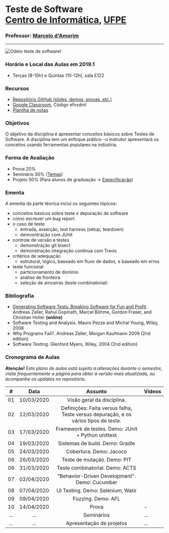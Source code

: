 # Teste de Software <br> [Centro de Informática](http://www.cin.ufpe.br), [UFPE](http://www.ufpe.br) 
### Professor: [Marcelo d'Amorim](http://www.cin.ufpe.br/~damorim/)
<hr>

![Odeio teste de software!](https://raw.githubusercontent.com/damorim/testing-cin/master/img/scared-bug-clipart-1.jpg)

<!--Esta disciplina é oferecida na graduação e na pós-graduação, em semestres alternados.<br> 2019.1 -->

### Horário e Local das Aulas em 2019.1
* Terças (8-10h) e Quintas (10-12h), sala E122

### Recursos
- [Repositório GitHub (slides, demos, provas, etc.)](http://github.com/damorim/testing-cin)
- [Google Classroom](https://classroom.google.com/u/1/c/NTM2NjMzODA2MzRa), Código efvxdml
- [Planilha de notas](http://tiny.cc/6zgelz)

### Objetivos

O objetivo da disciplina é apresentar conceitos básicos sobre Testes de Software. A disciplina tem um enfoque prático--o instrutor apresentará os conceitos usando ferramentas populares na indústria.

### Forma de Avaliação

- Prova 20%
- Seminário 30% ([Temas](http://tiny.cc/g5helz))
- Projeto 50% (Para alunos de graduação -> [Especificação](http://tiny.cc/rxhelz))


### Ementa

A ementa da parte téorica inclui os seguintes tópicos:

* conceitos básicos sobre teste e depuração de software
* como escrever um bug report
* o caso de teste 
  * entrada, asserção, test harness (setup, teardown)
  * demosntração com JUnit
* controle de versão e testes
  * demonstração git bisect
  * demonstração integração contínua com Travis
* critérios de adequação
  * estrutural, lógico, baseado em fluxo de dados, e baseado em erros
* teste funcional
  * particionamento de domínio
  * análise de fronteira
  * seleção de amostras (teste combinatorial)


### Bibliografia
- [Generating Software Tests: Breaking Software for Fun and Profit](https://www.fuzzingbook.org/). Andreas Zeller, Rahul Gopinath, Marcel Böhme, Gordon Fraser, and Christian Holler <b>(online)</b>
- Software Testing and Analysis. Mauro Pezze and Michal Young, Wiley, 2008  
- Why Programs Fail?. Andreas Zeller, Morgan Kaufmann 2009 (2nd edition)
- Software Testing. Glenford Myers, Wiley, 2004 (2nd edition)


### Cronograma de Aulas

**Atenção!** 
*Este plano de aulas está sujeito a alterações durante o semestre, visite frequentemente a página para obter a versão mais atualizada, ou acompanhe os updates no repositório.*

| # | Data | Assunto | Vídeos |
|:---:|:----:|:----------------------:|:----------------------|
| 01 | 10/03/2020 | Visão geral da disciplina. | |
| 02 | 12/03/2020 | Definições: Falta versus falha, Teste versus depuração, e os vários tipos de teste. |   |
| 03 | 17/03/2020 | Framework de testes. Demo: JUnit + Python unittest |  |
| 04 | 19/03/2020 | Sistemas de build. Demo: Gradle |  |
| 05 | 24/03/2020 | Cobertura. Demo: Jacoco |  |
| 06 | 26/03/2020 | Teste de mutação. Demo: PIT |  |
| 06 | 31/03/2020 | Teste combinatorial. Demo: ACTS |  |
| 07 | 02/04/2020 | "Behavior-Driven Development". Demo: Cucumber |  |
| 08 | 07/04/2020 | UI Testing. Demo: Selenium, Watir |  |
| 09 | 09/04/2020 | Fuzzing. Demo: AFL |  |
| 10 | 14/04/2020| Prova | - |
| ... | ... | Seminários | ... |
| ... | ... | Apresentação de projetos | ... |
